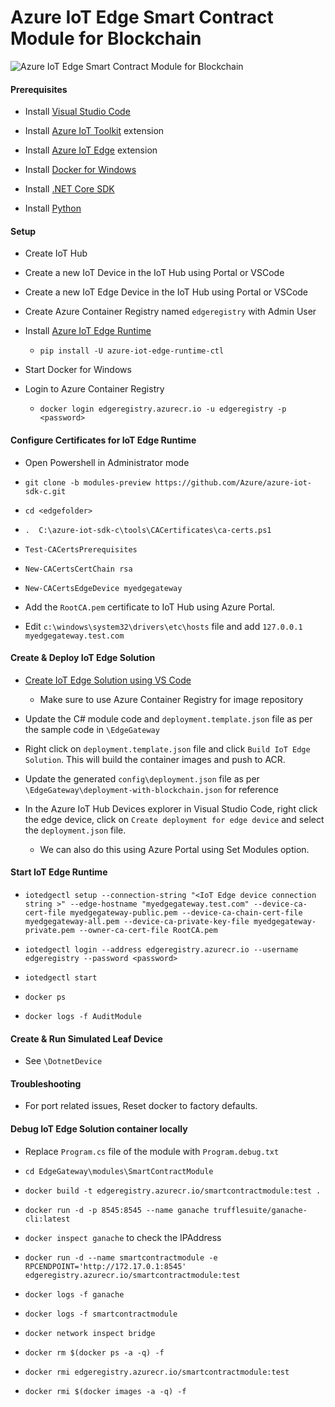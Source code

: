 # Azure IoT Edge Smart Contract Module for Blockchain 

![Azure IoT Edge Smart Contract Module for Blockchain](https://raw.githubusercontent.com/jomit/blockchain-iot-edge/master/smart-contract-module.jpg)

#### Prerequisites

- Install [Visual Studio Code](https://code.visualstudio.com/)

- Install [Azure IoT Toolkit](https://marketplace.visualstudio.com/items?itemName=vsciot-vscode.azure-iot-toolkit) extension

- Install [Azure IoT Edge](https://marketplace.visualstudio.com/items?itemName=vsciot-vscode.azure-iot-edge) extension

- Install [Docker for Windows](https://docs.docker.com/docker-for-windows/install/)

- Install [.NET Core SDK](https://www.microsoft.com/net/core#windowscmd)

- Install [Python](https://www.python.org/downloads/)


#### Setup

- Create IoT Hub

- Create a new IoT Device in the IoT Hub using Portal or VSCode

- Create a new IoT Edge Device in the IoT Hub using Portal or VSCode

- Create Azure Container Registry named `edgeregistry` with Admin User

- Install [Azure IoT Edge Runtime](https://docs.microsoft.com/en-us/azure/iot-edge/quickstart)
    - `pip install -U azure-iot-edge-runtime-ctl`

- Start Docker for Windows

- Login to Azure Container Registry
    - `docker login edgeregistry.azurecr.io -u edgeregistry -p <password>`

#### Configure Certificates for IoT Edge Runtime

- Open Powershell in Administrator mode

- `git clone -b modules-preview https://github.com/Azure/azure-iot-sdk-c.git`

- `cd <edgefolder>`

- `.  C:\azure-iot-sdk-c\tools\CACertificates\ca-certs.ps1`

- `Test-CACertsPrerequisites`

- `New-CACertsCertChain rsa`

- `New-CACertsEdgeDevice myedgegateway`

- Add the `RootCA.pem` certificate to IoT Hub using Azure Portal.

- Edit `c:\windows\system32\drivers\etc\hosts` file and add `127.0.0.1  myedgegateway.test.com`

#### Create & Deploy IoT Edge Solution

- [Create IoT Edge Solution using VS Code](https://docs.microsoft.com/en-us/azure/iot-edge/tutorial-multiple-modules-in-vscode) 

    - Make sure to use Azure Container Registry for image repository

- Update the C# module code and `deployment.template.json` file as per the sample code in `\EdgeGateway`

- Right click on `deployment.template.json` file and click `Build IoT Edge Solution`. This will build the container images and push to ACR.

- Update the generated `config\deployment.json` file as per `\EdgeGateway\deployment-with-blockchain.json` for reference

- In the Azure IoT Hub Devices explorer in Visual Studio Code, right click the edge device, click on `Create deployment for edge device` and select the `deployment.json` file.
    - We can also do this using Azure Portal using Set Modules option.
    

#### Start IoT Edge Runtime

- `iotedgectl setup --connection-string "<IoT Edge device connection string >" --edge-hostname "myedgegateway.test.com" --device-ca-cert-file myedgegateway-public.pem --device-ca-chain-cert-file myedgegateway-all.pem --device-ca-private-key-file myedgegateway-private.pem --owner-ca-cert-file RootCA.pem`

- `iotedgectl login --address edgeregistry.azurecr.io --username edgeregistry --password <password>`

- `iotedgectl start`

- `docker ps`

- `docker logs -f AuditModule`

#### Create & Run Simulated Leaf Device

- See `\DotnetDevice`



#### Troubleshooting

- For port related issues, Reset docker to factory defaults.

#### Debug IoT Edge Solution container locally

- Replace `Program.cs` file of the module with `Program.debug.txt`

- `cd EdgeGateway\modules\SmartContractModule`

- `docker build -t edgeregistry.azurecr.io/smartcontractmodule:test .` 
- `docker run -d -p 8545:8545 --name ganache trufflesuite/ganache-cli:latest`
- `docker inspect ganache` to check the IPAddress
- `docker run -d --name smartcontractmodule -e RPCENDPOINT='http://172.17.0.1:8545' edgeregistry.azurecr.io/smartcontractmodule:test`
- `docker logs -f ganache`
- `docker logs -f smartcontractmodule`


- `docker network inspect bridge`
- `docker rm $(docker ps -a -q) -f`
- `docker rmi edgeregistry.azurecr.io/smartcontractmodule:test`
- `docker rmi $(docker images -a -q) -f`

